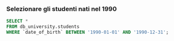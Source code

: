 ### Selezionare gli studenti nati nel 1990 

```SQL
SELECT * 
FROM db_university.students
WHERE `date_of_birth` BETWEEN '1990-01-01' AND '1990-12-31';